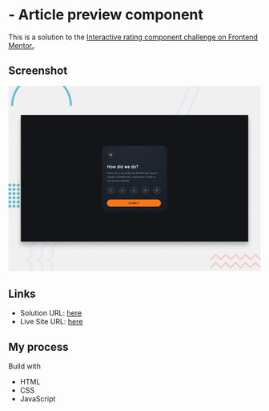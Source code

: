 # - Article preview component

This is a solution to the [Interactive rating component challenge on Frontend Mentor.](https://www.frontendmentor.io/challenges/interactive-rating-component-koxpeBUmI). 

## Screenshot
![Design preview for the Interactive rating component challenge](./design/desktop-preview.jpg)

## Links

- Solution URL: [here](https://www.frontendmentor.io/solutions/interactive-component-html-css-js-eQ4zT7TyIS)
- Live Site URL: [here](https://interactive-component-sandy.vercel.app/)


## My process

Build with

- HTML
- CSS
- JavaScript
